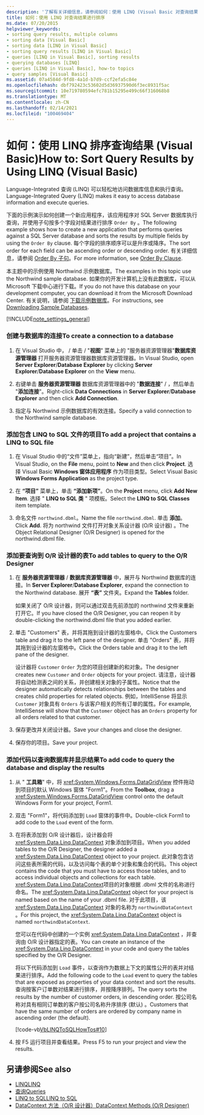 ```yaml
---
description: '了解有关详细信息，请参阅如何：使用 LINQ (Visual Basic 对查询结果进行排序) '
title: 如何：使用 LINQ 对查询结果进行排序
ms.date: 07/20/2015
helpviewer_keywords:
- sorting query results, multiple columns
- sorting data [Visual Basic]
- sorting data [LINQ in Visual Basic]
- sorting query results [LINQ in Visual Basic]
- queries [LINQ in Visual Basic], sorting results
- querying databases [LINQ]
- queries [LINQ in Visual Basic], how-to topics
- query samples [Visual Basic]
ms.assetid: 07a4584d-9fd8-4a1d-b7d9-ccf2efa5c84e
ms.openlocfilehash: dbf792423c53602d5d36937590d6f3ec8931f5ac
ms.sourcegitcommit: 10e719780594efc781b15295e499c66f316068b8
ms.translationtype: MT
ms.contentlocale: zh-CN
ms.lasthandoff: 02/14/2021
ms.locfileid: "100469404"
---
```

# <a name="how-to-sort-query-results-by-using-linq-visual-basic"></a><span data-ttu-id="314c9-103">如何：使用 LINQ 排序查询结果 (Visual Basic)</span><span class="sxs-lookup"><span data-stu-id="314c9-103">How to: Sort Query Results by Using LINQ (Visual Basic)</span></span>

<span data-ttu-id="314c9-104">Language-Integrated 查询 (LINQ) 可以轻松地访问数据库信息和执行查询。</span><span class="sxs-lookup"><span data-stu-id="314c9-104">Language-Integrated Query (LINQ) makes it easy to access database information and execute queries.</span></span>  
  
 <span data-ttu-id="314c9-105">下面的示例演示如何创建一个新应用程序，该应用程序对 SQL Server 数据库执行查询，并使用子句按多个字段对结果进行排序 `Order By` 。</span><span class="sxs-lookup"><span data-stu-id="314c9-105">The following example shows how to create a new application that performs queries against a SQL Server database and sorts the results by multiple fields by using the `Order By` clause.</span></span> <span data-ttu-id="314c9-106">每个字段的排序顺序可以是升序或降序。</span><span class="sxs-lookup"><span data-stu-id="314c9-106">The sort order for each field can be ascending order or descending order.</span></span> <span data-ttu-id="314c9-107">有关详细信息，请参阅 [Order By 子句](../../../language-reference/queries/order-by-clause.md)。</span><span class="sxs-lookup"><span data-stu-id="314c9-107">For more information, see [Order By Clause](../../../language-reference/queries/order-by-clause.md).</span></span>  
  
 <span data-ttu-id="314c9-108">本主题中的示例使用 Northwind 示例数据库。</span><span class="sxs-lookup"><span data-stu-id="314c9-108">The examples in this topic use the Northwind sample database.</span></span> <span data-ttu-id="314c9-109">如果你的开发计算机上没有此数据库，可以从 Microsoft 下载中心进行下载。</span><span class="sxs-lookup"><span data-stu-id="314c9-109">If you do not have this database on your development computer, you can download it from the Microsoft Download Center.</span></span> <span data-ttu-id="314c9-110">有关说明，请参阅 [下载示例数据库](../../../../framework/data/adonet/sql/linq/downloading-sample-databases.md)。</span><span class="sxs-lookup"><span data-stu-id="314c9-110">For instructions, see [Downloading Sample Databases](../../../../framework/data/adonet/sql/linq/downloading-sample-databases.md).</span></span>  
  
[!INCLUDE[note_settings_general](~/includes/note-settings-general-md.md)]  
  
### <a name="to-create-a-connection-to-a-database"></a><span data-ttu-id="314c9-111">创建与数据库的连接</span><span class="sxs-lookup"><span data-stu-id="314c9-111">To create a connection to a database</span></span>  
  
1. <span data-ttu-id="314c9-112">在 Visual Studio 中，  / 单击 / "**视图**" 菜单上的 "服务器资源管理器"**数据库资源管理器** 打开服务器资源管理器数据库资源管理器。</span><span class="sxs-lookup"><span data-stu-id="314c9-112">In Visual Studio, open **Server Explorer**/**Database Explorer** by clicking **Server Explorer**/**Database Explorer** on the **View** menu.</span></span>  
  
2. <span data-ttu-id="314c9-113">右键单击 **服务器资源管理器** 数据库资源管理器中的 "**数据连接**" /  ，然后单击 "**添加连接**"。</span><span class="sxs-lookup"><span data-stu-id="314c9-113">Right-click **Data Connections** in **Server Explorer**/**Database Explorer** and then click **Add Connection**.</span></span>  
  
3. <span data-ttu-id="314c9-114">指定与 Northwind 示例数据库的有效连接。</span><span class="sxs-lookup"><span data-stu-id="314c9-114">Specify a valid connection to the Northwind sample database.</span></span>  
  
### <a name="to-add-a-project-that-contains-a-linq-to-sql-file"></a><span data-ttu-id="314c9-115">添加包含 LINQ to SQL 文件的项目</span><span class="sxs-lookup"><span data-stu-id="314c9-115">To add a project that contains a LINQ to SQL file</span></span>  
  
1. <span data-ttu-id="314c9-116">在 Visual Studio 中的“文件”菜单上，指向“新建”，然后单击“项目”。</span><span class="sxs-lookup"><span data-stu-id="314c9-116">In Visual Studio, on the **File** menu, point to **New** and then click **Project**.</span></span> <span data-ttu-id="314c9-117">选择 Visual Basic **Windows 窗体应用程序** 作为项目类型。</span><span class="sxs-lookup"><span data-stu-id="314c9-117">Select Visual Basic **Windows Forms Application** as the project type.</span></span>  
  
2. <span data-ttu-id="314c9-118">在 **“项目”** 菜单上，单击 **“添加新项”**。</span><span class="sxs-lookup"><span data-stu-id="314c9-118">On the **Project** menu, click **Add New Item**.</span></span> <span data-ttu-id="314c9-119">选择 " **LINQ to SQL 类** " 项模板。</span><span class="sxs-lookup"><span data-stu-id="314c9-119">Select the **LINQ to SQL Classes** item template.</span></span>  
  
3. <span data-ttu-id="314c9-120">命名文件 `northwind.dbml`。</span><span class="sxs-lookup"><span data-stu-id="314c9-120">Name the file `northwind.dbml`.</span></span> <span data-ttu-id="314c9-121">单击 **添加**。</span><span class="sxs-lookup"><span data-stu-id="314c9-121">Click **Add**.</span></span> <span data-ttu-id="314c9-122">将为 northwind 文件打开对象关系设计器 (O/R 设计器) 。</span><span class="sxs-lookup"><span data-stu-id="314c9-122">The Object Relational Designer (O/R Designer) is opened for the northwind.dbml file.</span></span>  
  
### <a name="to-add-tables-to-query-to-the-or-designer"></a><span data-ttu-id="314c9-123">添加要查询到 O/R 设计器的表</span><span class="sxs-lookup"><span data-stu-id="314c9-123">To add tables to query to the O/R Designer</span></span>  
  
1. <span data-ttu-id="314c9-124">在 **服务器资源管理器** / **数据库资源管理器** 中，展开与 Northwind 数据库的连接。</span><span class="sxs-lookup"><span data-stu-id="314c9-124">In **Server Explorer**/**Database Explorer**, expand the connection to the Northwind database.</span></span> <span data-ttu-id="314c9-125">展开 **“表”** 文件夹。</span><span class="sxs-lookup"><span data-stu-id="314c9-125">Expand the **Tables** folder.</span></span>  
  
     <span data-ttu-id="314c9-126">如果关闭了 O/R 设计器，则可以通过双击先前添加的 northwind 文件来重新打开它。</span><span class="sxs-lookup"><span data-stu-id="314c9-126">If you have closed the O/R Designer, you can reopen it by double-clicking the northwind.dbml file that you added earlier.</span></span>  
  
2. <span data-ttu-id="314c9-127">单击 "Customers" 表，并将其拖到设计器的左窗格中。</span><span class="sxs-lookup"><span data-stu-id="314c9-127">Click the Customers table and drag it to the left pane of the designer.</span></span> <span data-ttu-id="314c9-128">单击 "Orders" 表，并将其拖到设计器的左窗格中。</span><span class="sxs-lookup"><span data-stu-id="314c9-128">Click the Orders table and drag it to the left pane of the designer.</span></span>  
  
     <span data-ttu-id="314c9-129">设计器将 `Customer` `Order` 为您的项目创建新的和对象。</span><span class="sxs-lookup"><span data-stu-id="314c9-129">The designer creates new `Customer` and `Order` objects for your project.</span></span> <span data-ttu-id="314c9-130">请注意，设计器将自动检测表之间的关系，并创建相关对象的子属性。</span><span class="sxs-lookup"><span data-stu-id="314c9-130">Notice that the designer automatically detects relationships between the tables and creates child properties for related objects.</span></span> <span data-ttu-id="314c9-131">例如，IntelliSense 将显示 `Customer` 对象具有 `Orders` 与该客户相关的所有订单的属性。</span><span class="sxs-lookup"><span data-stu-id="314c9-131">For example, IntelliSense will show that the `Customer` object has an `Orders` property for all orders related to that customer.</span></span>  
  
3. <span data-ttu-id="314c9-132">保存更改并关闭设计器。</span><span class="sxs-lookup"><span data-stu-id="314c9-132">Save your changes and close the designer.</span></span>  
  
4. <span data-ttu-id="314c9-133">保存你的项目。</span><span class="sxs-lookup"><span data-stu-id="314c9-133">Save your project.</span></span>  
  
### <a name="to-add-code-to-query-the-database-and-display-the-results"></a><span data-ttu-id="314c9-134">添加代码以查询数据库并显示结果</span><span class="sxs-lookup"><span data-stu-id="314c9-134">To add code to query the database and display the results</span></span>  
  
1. <span data-ttu-id="314c9-135">从 " **工具箱**" 中，将 <xref:System.Windows.Forms.DataGridView> 控件拖动到项目的默认 Windows 窗体 "Form1"。</span><span class="sxs-lookup"><span data-stu-id="314c9-135">From the **Toolbox**, drag a <xref:System.Windows.Forms.DataGridView> control onto the default Windows Form for your project, Form1.</span></span>  
  
2. <span data-ttu-id="314c9-136">双击 "Form1"，将代码添加到 `Load` 窗体的事件中。</span><span class="sxs-lookup"><span data-stu-id="314c9-136">Double-click Form1 to add code to the `Load` event of the form.</span></span>  
  
3. <span data-ttu-id="314c9-137">在将表添加到 O/R 设计器后，设计器会将 <xref:System.Data.Linq.DataContext> 对象添加到项目。</span><span class="sxs-lookup"><span data-stu-id="314c9-137">When you added tables to the O/R Designer, the designer added a <xref:System.Data.Linq.DataContext> object to your project.</span></span> <span data-ttu-id="314c9-138">此对象包含访问这些表所需的代码，以及访问每个表的单个对象和集合的代码。</span><span class="sxs-lookup"><span data-stu-id="314c9-138">This object contains the code that you must have to access those tables, and to access individual objects and collections for each table.</span></span> <span data-ttu-id="314c9-139"><xref:System.Data.Linq.DataContext>项目的对象根据 .dbml 文件的名称进行命名。</span><span class="sxs-lookup"><span data-stu-id="314c9-139">The <xref:System.Data.Linq.DataContext> object for your project is named based on the name of your .dbml file.</span></span> <span data-ttu-id="314c9-140">对于此项目，该 <xref:System.Data.Linq.DataContext> 对象的名称为 `northwindDataContext` 。</span><span class="sxs-lookup"><span data-stu-id="314c9-140">For this project, the <xref:System.Data.Linq.DataContext> object is named `northwindDataContext`.</span></span>  
  
     <span data-ttu-id="314c9-141">您可以在代码中创建的一个实例 <xref:System.Data.Linq.DataContext> ，并查询由 O/R 设计器指定的表。</span><span class="sxs-lookup"><span data-stu-id="314c9-141">You can create an instance of the <xref:System.Data.Linq.DataContext> in your code and query the tables specified by the O/R Designer.</span></span>  
  
     <span data-ttu-id="314c9-142">将以下代码添加到 `Load` 事件，以查询作为数据上下文的属性公开的表并对结果进行排序。</span><span class="sxs-lookup"><span data-stu-id="314c9-142">Add the following code to the `Load` event to query the tables that are exposed as properties of your data context and sort the results.</span></span> <span data-ttu-id="314c9-143">查询按客户订单数对结果进行排序，并按降序排列。</span><span class="sxs-lookup"><span data-stu-id="314c9-143">The query sorts the results by the number of customer orders, in descending order.</span></span> <span data-ttu-id="314c9-144">按公司名称对具有相同订单数的客户按公司名称升序排序 (默认) 。</span><span class="sxs-lookup"><span data-stu-id="314c9-144">Customers that have the same number of orders are ordered by company name in ascending order (the default).</span></span>  
  
     [!code-vb[VbLINQToSQLHowTos#10](~/samples/snippets/visualbasic/VS_Snippets_VBCSharp/VbLINQtoSQLHowTos/VB/Form4.vb#10)]  
  
4. <span data-ttu-id="314c9-145">按 F5 运行项目并查看结果。</span><span class="sxs-lookup"><span data-stu-id="314c9-145">Press F5 to run your project and view the results.</span></span>  
  
## <a name="see-also"></a><span data-ttu-id="314c9-146">另请参阅</span><span class="sxs-lookup"><span data-stu-id="314c9-146">See also</span></span>

- [<span data-ttu-id="314c9-147">LINQ</span><span class="sxs-lookup"><span data-stu-id="314c9-147">LINQ</span></span>](index.md)
- [<span data-ttu-id="314c9-148">查询</span><span class="sxs-lookup"><span data-stu-id="314c9-148">Queries</span></span>](../../../language-reference/queries/index.md)
- [<span data-ttu-id="314c9-149">LINQ to SQL</span><span class="sxs-lookup"><span data-stu-id="314c9-149">LINQ to SQL</span></span>](../../../../framework/data/adonet/sql/linq/index.md)
- [<span data-ttu-id="314c9-150">DataContext 方法（O/R 设计器）</span><span class="sxs-lookup"><span data-stu-id="314c9-150">DataContext Methods (O/R Designer)</span></span>](/visualstudio/data-tools/datacontext-methods-o-r-designer)
